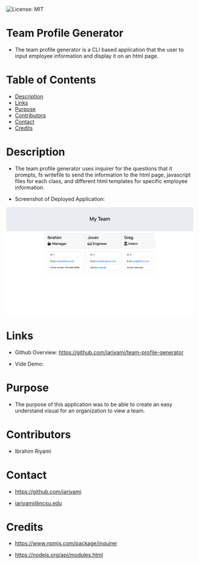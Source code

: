 ![License: MIT](https://img.shields.io/badge/License-MIT-yellow.svg)

# Team Profile Generator
* The team profile generator is a CLI based application that the user to input employee information and display it on an html page.

# Table of Contents

* [Description](#description)
* [Links](#links)
* [Purpose](#purpose)
* [Contributors](#contributors)
* [Contact](#contact)
* [Credits](#credits)

# **Description**
* The team profile generator uses inquirer for the questions that it prompts, fs writefile to send the information to the html page, javascript files for each class, and different html templates for specific employee information.

* Screenshot of Deployed Application:

![](images/team-profile-generator.png)

# **Links**
* Github Overview: https://github.com/iariyami/team-profile-generator

* Vide Demo:

# **Purpose**
* The purpose of this application was to be able to create an easy understand visual for an organization to view a team.

# **Contributors**
* Ibrahim Riyami

# **Contact**
* https://github.com/iariyami

* iariyami@ncsu.edu

# **Credits**
* https://www.npmjs.com/package/inquirer

* https://nodejs.org/api/modules.html
